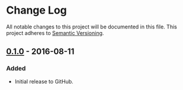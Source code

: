 # Change Log
All notable changes to this project will be documented in this file.
This project adheres to [Semantic Versioning](http://semver.org/).

## [0.1.0] - 2016-08-11
### Added
- Initial release to GitHub.

[0.1.0]: https://github.com/brightnucleus/custom-post-type/compare/v0.0.0...v0.1.0
